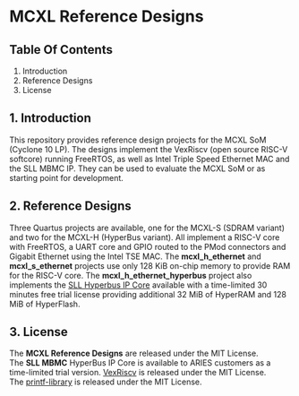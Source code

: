 # MCXL Reference Designs

## Table Of Contents
1. Introduction
2. Reference Designs
3. License

## 1. Introduction

This repository provides reference design projects for the MCXL SoM (Cyclone 10 LP).
The designs implement the VexRiscv (open source RISC-V softcore) running FreeRTOS, as well as Intel Triple Speed Ethernet MAC and the SLL MBMC IP.
They can be used to evaluate the MCXL SoM or as starting point for development.

## 2. Reference Designs

Three Quartus projects are available, one for the MCXL-S (SDRAM variant) and two for the MCXL-H (HyperBus variant). All implement a RISC-V core with FreeRTOS, a UART core and GPIO routed to the PMod connectors and Gigabit Ethernet using the Intel TSE MAC. The **mcxl_h_ethernet** and **mcxl_s_ethernet** projects use only 128 KiB on-chip memory to provide RAM for the RISC-V core. The **mcxl_h_ethernet_hyperbus** project also implements the [SLL Hyperbus IP Core](https://synaptic-labs.com/sll-hyperbus-memory-controller-hbmc-ip/) available with a time-limited 30 minutes free trial license providing additional 32 MiB of HyperRAM and 128 MiB of HyperFlash.

## 3. License

The **MCXL Reference Designs** are released under the MIT License.  
The **SLL MBMC** HyperBus IP Core is available to ARIES customers as a time-limited trial version.
[VexRiscv](https://github.com/SpinalHDL/VexRiscv) is released under the MIT License.  
The [printf-library](https://github.com/eyalroz/printf) is released under the MIT License.

